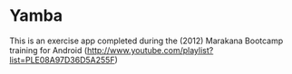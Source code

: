 Yamba
=====

This is an exercise app completed during the (2012) Marakana Bootcamp training for Android (http://www.youtube.com/playlist?list=PLE08A97D36D5A255F)
